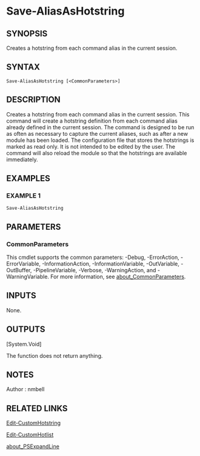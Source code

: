 # Save-AliasAsHotstring

## SYNOPSIS
Creates a hotstring from each command alias in the current session.

## SYNTAX

```
Save-AliasAsHotstring [<CommonParameters>]
```

## DESCRIPTION
Creates a hotstring from each command alias in the current session.
This command will create a hotstring definition from each command alias already defined in the current session.
The command is designed to be run as often as necessary to capture the current aliases, such as after a new module has been loaded.
The configuration file that stores the hotstrings is marked as read only. It is not intended to be edited by the user.
The command will also reload the module so that the hotstrings are available immediately.

## EXAMPLES

### EXAMPLE 1
```
Save-AliasAsHotstring
```

## PARAMETERS

### CommonParameters
This cmdlet supports the common parameters: -Debug, -ErrorAction, -ErrorVariable, -InformationAction, -InformationVariable, -OutVariable, -OutBuffer, -PipelineVariable, -Verbose, -WarningAction, and -WarningVariable. For more information, see [about_CommonParameters](http://go.microsoft.com/fwlink/?LinkID=113216).

## INPUTS

None.

## OUTPUTS

[System.Void]

The function does not return anything.

## NOTES
Author : nmbell

## RELATED LINKS

[Edit-CustomHotstring](Edit-CustomHotstring.md)

[Edit-CustomHotlist](Edit-CustomHotlist.md)

[about_PSExpandLine](about_PSExpandLine.md)



